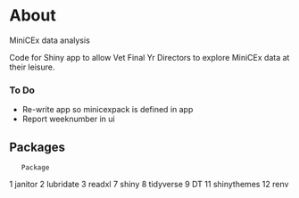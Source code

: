 # About

MiniCEx data analysis

Code for Shiny app to allow Vet Final Yr Directors to explore MiniCEx data at their leisure. 






### To Do

* Re-write app so minicexpack is defined in app
* Report weeknumber in ui




## Packages

       Package
1      janitor
2    lubridate
3       readxl
7        shiny
8    tidyverse
9           DT
11 shinythemes
12        renv